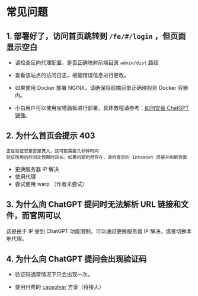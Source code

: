 # 常见问题

## 1. 部署好了，访问首页跳转到 `/fe/#/login` ，但页面显示空白

- 请检查反向代理配置，是否正确映射前端目录 `admin/dist` 路径

- 查看该站点的访问日志，根据错误信息进行更改。

- 如果使用 Docker 部署 NGINX，请确保将前端目录正确映射到 Docker 容器内。

- 小白用户可以使用宝塔面板进行部署，具体教程请参考：[如何安装 ChatGPT 镜像](https://dairoot.cn/2024/07/02/install-chatgpt-mirror/)。

## 2. 为什么首页会提示 403

```
正在验证您是否是真人。这可能需要几秒钟时间
验证所用的时间比预期时间长。如果问题仍然存在，请检查您的 Intemnet 连接并刷新页面
```
- 更换服务器 IP 解决
- 使用代理
- 尝试使用 warp （作者未尝试）

## 3. 为什么向 ChatGPT 提问时无法解析 URL 链接和文件，而官网可以

这是由于 IP 受到 ChatGPT 功能限制，可以通过更换服务器 IP 解决，或者切换本地代理。


## 4. 为什么向 ChatGPT 提问会出现验证码

- 验证码通常情况下只会出现一次。

- 使用付费的 [capsolver](https://dashboard.capsolver.com/passport/register?inviteCode=GT8NyMFVF0bG) 方案（待接入）
